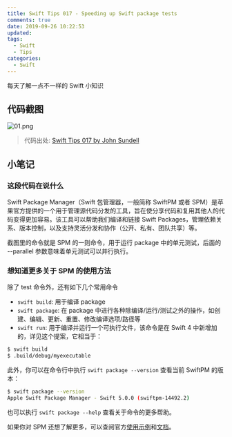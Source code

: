 ```yaml
---
title: Swift Tips 017 - Speeding up Swift package tests
comments: true
date: 2019-09-26 10:22:53
updated:
tags:
  - Swift
  - Tips
categories:
  - Swift
---
```


每天了解一点不一样的 Swift 小知识

<!-- more -->

## 代码截图

![01.png](01.png)

> 代码出处: [Swift Tips 017 by John Sundell](https://github.com/JohnSundell/SwiftTips#17-speeding-up-swift-package-tests)

## 小笔记

### 这段代码在说什么

Swift Package Manager（Swift 包管理器，一般简称 SwiftPM 或者 SPM）是苹果官方提供的一个用于管理源代码分发的工具，旨在使分享代码和复用其他人的代码变得更加容易。该工具可以帮助我们编译和链接 Swift Packages，管理依赖关系、版本控制，以及支持灵活分发和协作（公开、私有、团队共享）等。

截图里的命令就是 SPM 的一则命令，用于运行 package 中的单元测试，后面的 --parallel 参数意味着单元测试可以并行执行。

### 想知道更多关于 SPM 的使用方法

除了 test 命令外，还有如下几个常用命令

* `swift build`: 用于编译 package
* `swift package`: 在 package 中进行各种除编译/运行/测试之外的操作，如创建、编辑、更新、重置、修改编译选项/路径等
* `swift run`: 用于编译并运行一个可执行文件，该命令是在 Swift 4 中新增加的，详见这个提案，它相当于：

```sh
$ swift build
$ .build/debug/myexecutable
```

此外，你可以在命令行中执行 `swift package --version` 查看当前 SwiftPM 的版本：

```sh
$ swift package --version
Apple Swift Package Manager - Swift 5.0.0 (swiftpm-14492.2)
```

也可以执行 `swift package --help` 查看关于命令的更多帮助。

如果你对 SPM 还想了解更多，可以查阅官方[使用示例](https://swift.org/getting-started/#using-the-package-manager)和[文档](https://github.com/apple/swift-package-manager/blob/master/Documentation/Usage.md)。
